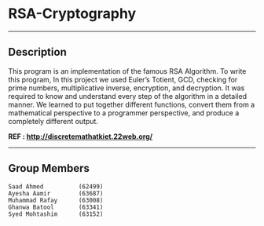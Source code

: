 # RSA-Cryptography
---

## Description

This program is an implementation of the famous RSA Algorithm. To write this program, In this project we used Euler’s Totient, GCD, checking for prime numbers, multiplicative inverse, encryption, and decryption. It was required to know and understand every step of the algorithm in a detailed manner. We learned to put together different functions, convert them from a mathematical perspective to a programmer perspective, and produce a completely different output.

**REF : http://discretemathatkiet.22web.org/**

---

## Group Members

```
Saad Ahmed          (62499)
Ayesha Aamir        (63687)
Muhammad Rafay      (63008)
Ghanwa Batool       (63341)
Syed Mohtashim      (63152)
```
